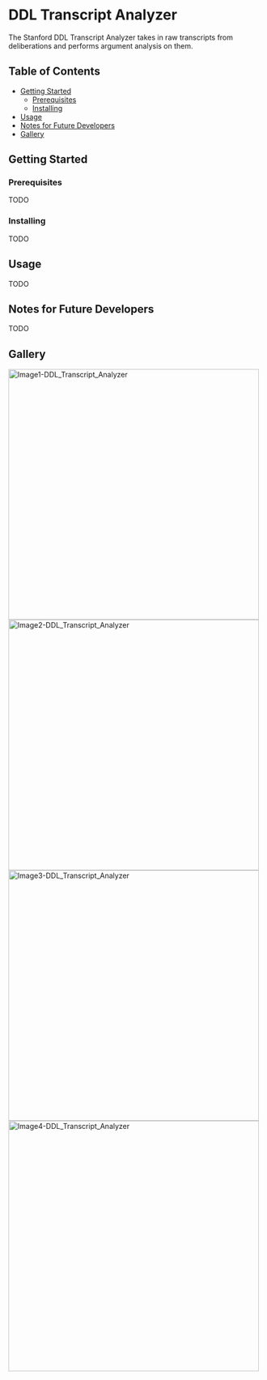 # DDL Transcript Analyzer
The Stanford DDL Transcript Analyzer takes in raw transcripts from deliberations and performs argument analysis on them.

## Table of Contents
* [Getting Started](#getting-started)
  * [Prerequisites](#prerequisites)
  * [Installing](#installing)
* [Usage](#usage)
* [Notes for Future Developers](#notes-for-future-developers)
* [Gallery](#gallery)
          
## Getting Started
### Prerequisites
TODO

### Installing
TODO

## Usage
TODO

## Notes for Future Developers
TODO

## Gallery
<img width="495" alt="Image1-DDL_Transcript_Analyzer" src="https://github.com/user-attachments/assets/718a8a96-5ba5-4455-8bbe-639137e9dda1">
<img width="495" alt="Image2-DDL_Transcript_Analyzer" src="https://github.com/user-attachments/assets/81db9979-047f-4428-b4d2-950f751147b4">
<img width="495" alt="Image3-DDL_Transcript_Analyzer" src="https://github.com/user-attachments/assets/53ca5361-7e3d-47d3-96ad-86ab82f57201">
<img width="495" alt="Image4-DDL_Transcript_Analyzer" src="https://github.com/user-attachments/assets/51de531f-3a7c-4b6b-abc4-40cd45f45625">
